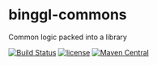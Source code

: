 # binggl-commons
Common logic packed into a library


[![Build Status](https://travis-ci.org/bihe/binggl-commons.png)](https://travis-ci.org/bihe/ninja-commons)
[![license](http://img.shields.io/badge/license-apache_2.0-red.svg?style=flat)](https://raw.githubusercontent.com/bihe/binggl-commons/master/LICENSE)
[![Maven Central](https://maven-badges.herokuapp.com/maven-central/net.binggl/commons/badge.svg?style=flat)](https://maven-badges.herokuapp.com/maven-central/net.binggl/commons/badge.svg?style=flat)
